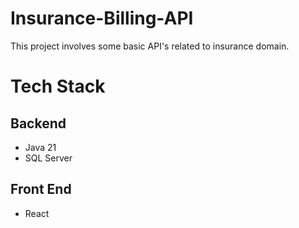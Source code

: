 # Insurance-Billing-API
This project involves some basic API's related to insurance domain.

# Tech Stack
## Backend
- Java 21
- SQL Server
## Front End
- React 

